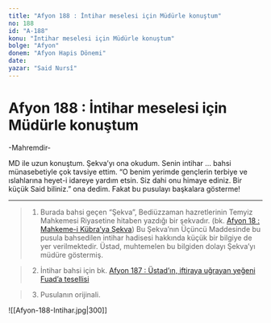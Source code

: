 ```yaml
---
title: "Afyon 188 : İntihar meselesi için Müdürle konuştum"
no: 188
id: "A-188"
konu: "İntihar meselesi için Müdürle konuştum"
bolge: "Afyon"
donem: "Afyon Hapis Dönemi"
date: 
yazar: "Said Nursî"
---
```


# Afyon 188 : İntihar meselesi için Müdürle konuştum

<p class="takdim">-Mahremdir-</p>

MD ile uzun konuştum. Şekva’yı ona okudum. Senin intihar ... bahsi münasebetiyle çok tavsiye ettim. “O benim yerimde gençlerin terbiye ve ıslahlarına heyet-i idareye yardım etsin. Siz dahi onu himaye ediniz. Bir küçük Said biliniz.” ona dedim. Fakat bu pusulayı başkalara gösterme!

***

> 1. Burada bahsi geçen “Şekva”, Bediüzzaman hazretlerinin Temyiz Mahkemesi Riyasetine hitaben yazdığı bir şekvadır. (bk. [Afyon 18 : Mahkeme-i Kübra’ya Şekva](A-18.md)) Bu Şekva’nın Üçüncü Maddesinde bu pusula bahsedilen intihar hadisesi hakkında küçük bir bilgiye de yer verilmektedir. Üstad, muhtemelen bu bilgiden dolayı Şekva’yı müdüre göstermiş.

> 2. İntihar bahsi için bk. [Afyon 187 : Üstad’ın, iftiraya uğrayan yeğeni Fuad’a tesellisi](A-187.md)

> 3. Pusulanın orijinali.
> 
![[Afyon-188-Intihar.jpg|300]]

